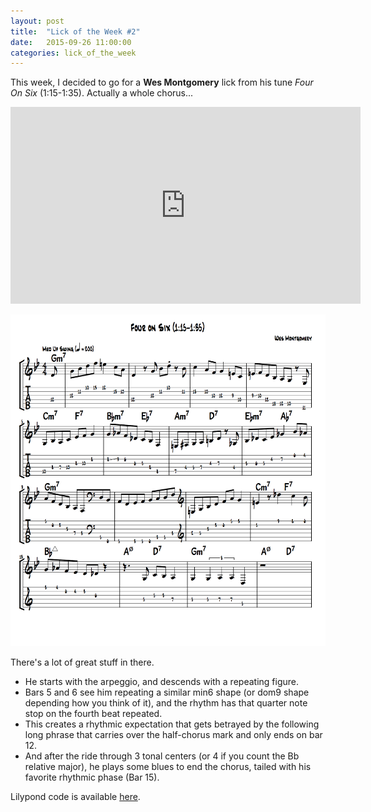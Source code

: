 ```yaml
---
layout: post
title:  "Lick of the Week #2"
date:   2015-09-26 11:00:00
categories: lick_of_the_week
---
```


This week, I decided to go for a **Wes Montgomery** lick from his tune *Four On Six* (1:15-1:35). Actually a whole chorus...

<iframe width="560" 
height="315" 
src="https://www.youtube.com/embed/X8Ooy2mzrRk?start=76&end=96" 
frameborder="0" 
allowfullscreen>
</iframe>

![LOTW-2](/assets/lotw/lotw-2.png)

There's a lot of great stuff in there.

+ He starts with the arpeggio, and descends with a repeating figure. 
+ Bars 5 and 6 see him repeating a similar min6 shape (or dom9 shape depending how you think of it), and the rhythm has that quarter note stop on the fourth beat repeated.
+ This creates a rhythmic expectation that gets betrayed by the following long phrase that carries over the half-chorus mark and only ends on bar 12. 
+ And after the ride through 3 tonal centers (or 4 if you count the Bb relative major), he plays some blues to end the chorus, tailed with his favorite rhythmic phase (Bar 15).


Lilypond code is available [here](/assets/lotw/lotw-2.ly).
